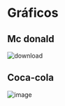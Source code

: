 # Gráficos
## Mc donald
![download](https://github.com/Nycolas-Gabriel/Notebook-py-grafico-bolsa-de-valores/assets/112290675/a251d4e4-65a8-4bf2-8f92-7433a75ceaaa)

## Coca-cola
![image](https://github.com/Nycolas-Gabriel/Notebook-py-grafico-bolsa-de-valores/assets/112290675/ec159c0d-3f7b-4889-9679-7d80521e4e37)
